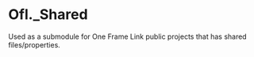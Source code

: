 # Ofl._Shared
Used as a submodule for One Frame Link public projects that has shared files/properties.
